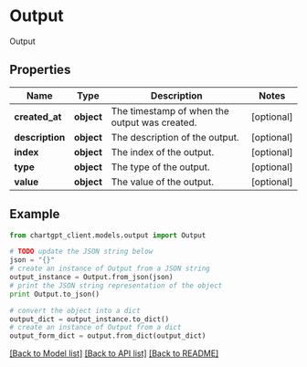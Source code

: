 # Output

Output

## Properties
Name | Type | Description | Notes
------------ | ------------- | ------------- | -------------
**created_at** | **object** | The timestamp of when the output was created. | [optional] 
**description** | **object** | The description of the output. | [optional] 
**index** | **object** | The index of the output. | [optional] 
**type** | **object** | The type of the output. | [optional] 
**value** | **object** | The value of the output. | [optional] 

## Example

```python
from chartgpt_client.models.output import Output

# TODO update the JSON string below
json = "{}"
# create an instance of Output from a JSON string
output_instance = Output.from_json(json)
# print the JSON string representation of the object
print Output.to_json()

# convert the object into a dict
output_dict = output_instance.to_dict()
# create an instance of Output from a dict
output_form_dict = output.from_dict(output_dict)
```
[[Back to Model list]](../README.md#documentation-for-models) [[Back to API list]](../README.md#documentation-for-api-endpoints) [[Back to README]](../README.md)


